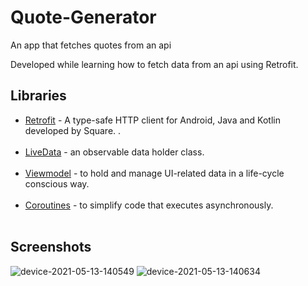 # Quote-Generator
An app that fetches quotes from an api

Developed while learning how to fetch data from an api using Retrofit.

## Libraries
- [Retrofit](https://square.github.io/retrofit/) - A type-safe HTTP client for Android, Java and Kotlin developed by Square. .<br/><br/>
- [LiveData](https://developer.android.com/topic/libraries/architecture/livedata) -  an observable data holder class.<br/><br/>
- [Viewmodel](https://developer.android.com/reference/android/arch/lifecycle/ViewModel) - to hold and manage UI-related data in a life-cycle conscious way.<br/><br/>
- [Coroutines](https://developer.android.com/kotlin/coroutines) - to simplify code that executes asynchronously.<br/><br/>

## Screenshots

![device-2021-05-13-140549](https://user-images.githubusercontent.com/61080898/118336402-449f4d80-b51a-11eb-8bfe-805970a62faf.png)
![device-2021-05-13-140634](https://user-images.githubusercontent.com/61080898/118336408-479a3e00-b51a-11eb-9543-2f78ba814e8f.png)
